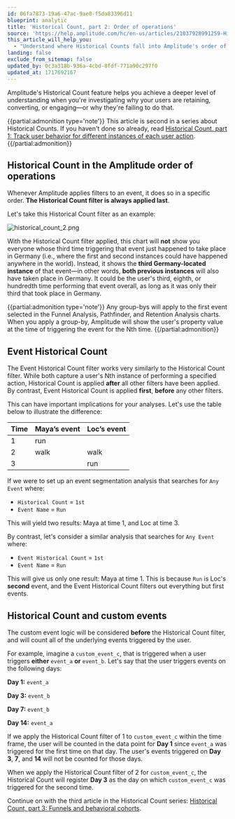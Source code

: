 ```yaml
---
id: 06fa7873-19a6-47ac-9ae0-f5da83396d11
blueprint: analytic
title: 'Historical Count, part 2: Order of operations'
source: 'https://help.amplitude.com/hc/en-us/articles/21037928991259-Historical-Count-part-2-Order-of-operations'
this_article_will_help_you:
  - "Understand where Historical Counts fall into Amplitude's order of operations"
landing: false
exclude_from_sitemap: false
updated_by: 0c3a318b-936a-4cbd-8fdf-771a90c297f0
updated_at: 1717692167
---
```

Amplitude's Historical Count feature helps you achieve a deeper level of understanding when you're investigating why your users are retaining, converting, or engaging—or why they're failing to do that.

{{partial:admonition type='note'}}
This article is second in a series about Historical Counts. If you haven't done so already, read [Historical Count, part 1: Track user behavior for different instances of each user action](/docs/analytics/historical-count-1). 
{{/partial:admonition}}

## Historical Count in the Amplitude order of operations

Whenever Amplitude applies filters to an event, it does so in a specific order. **The Historical Count filter is always applied last**. 

Let's take this Historical Count filter as an example:

![historical_count_2.png](/docs/output/img/analytics/historical-count-2-png.png)

With the Historical Count filter applied, this chart will **not** show you everyone whose third time triggering that event just happened to take place in Germany (i.e., where the first and second instances could have happened anywhere in the world). Instead, it shows the **third Germany-located instance** of that event—in other words, **both previous instances** will also have taken place in Germany. It could be the user's third, eighth, or hundredth time performing that event overall, as long as it was only their third that took place in Germany.

{{partial:admonition type='note'}}
Any group-bys will apply to the first event selected in the Funnel Analysis, Pathfinder, and Retention Analysis charts. When you apply a group-by, Amplitude will show the user's property value at the time of triggering the event for the Nth time.
{{/partial:admonition}}

## Event Historical Count

The Event Historical Count filter works very similarly to the Historical Count filter. While both capture a user's Nth instance of performing a specified action, Historical Count is applied **after** all other filters have been applied. By contrast, Event Historical Count is applied **first**, **before** any other filters.

This can have important implications for your analyses. Let's use the table below to illustrate the difference:

| **Time** | **Maya’s event** | **Loc’s event** |
| --- | --- | --- |
| 1 | run |   |
| 2 | walk | walk |
| 3 |   | run |

If we were to set up an event segmentation analysis that searches for `Any Event` where:

* `Historical Count` = `1st`
* `Event Name` = `Run`

This will yield two results: Maya at time 1, and Loc at time 3.

By contrast, let's consider a similar analysis that searches for `Any Event` where:

* `Event Historical Count` = `1st`
* `Event Name` = `Run`

This will give us only one result: Maya at time 1. This is because `Run` is Loc's **second** event, and the Event Historical Count filters out everything but first events.

## Historical Count and custom events

The custom event logic will be considered **before** the Historical Count filter, and will count all of the underlying events triggered by the user.

For example, imagine a `custom_event_c`, that is triggered when a user triggers **either** `event_a` **or** `event_b`. Let's say that the user triggers events on the following days: 

**Day 1:** `event_a`

**Day 3:** `event_b`

**Day 7:** `event_b`

**Day 14:** `event_a`

If we apply the Historical Count filter of 1 to `custom_event_c` within the time frame, the user will be counted in the data point for **Day 1** since `event_a` was triggered for the first time on that day. The user's events triggered on **Day 3**, **7**, and **14** will not be counted for those days.

When we apply the Historical Count filter of 2 for `custom_event_c`, the Historical Count will register **Day 3** as the day on which `custom_event_c` was triggered for the second time. 

Continue on with the third article in the Historical Count series: [Historical Count, part 3: Funnels and behavioral cohorts](https://help.amplitude.com/hc/en-us/articles/21065498729243).